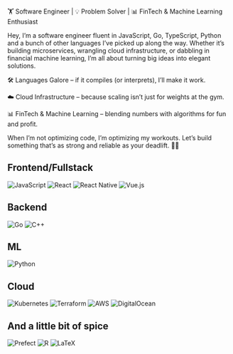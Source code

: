 🏋️ Software Engineer | 💡 Problem Solver | 📊 FinTech & Machine Learning Enthusiast

Hey, I’m a software engineer fluent in JavaScript, Go, TypeScript, Python and a bunch of other languages I’ve picked up along the way. Whether it’s building microservices, wrangling cloud infrastructure, or dabbling in financial machine learning, I’m all about turning big ideas into elegant solutions.

🛠️ Languages Galore – if it compiles (or interprets), I’ll make it work.

☁️ Cloud Infrastructure – because scaling isn’t just for weights at the gym.

📊 FinTech & Machine Learning – blending numbers with algorithms for fun and profit.

When I’m not optimizing code, I’m optimizing my workouts. Let’s build something that’s as strong and reliable as your deadlift. 💪🚀

## Frontend/Fullstack
![JavaScript](https://img.shields.io/badge/javascript-%23323330.svg?style=for-the-badge&logo=javascript&logoColor=%23F7DF1E)
![React](https://img.shields.io/badge/react-%2320232a.svg?style=for-the-badge&logo=react&logoColor=%2361DAFB)
![React Native](https://img.shields.io/badge/react_native-%2320232a.svg?style=for-the-badge&logo=react&logoColor=%2361DAFB)
![Vue.js](https://img.shields.io/badge/vuejs-%2335495e.svg?style=for-the-badge&logo=vuedotjs&logoColor=%234FC08D)

## Backend
![Go](https://img.shields.io/badge/go-%2300ADD8.svg?style=for-the-badge&logo=go&logoColor=white)
![C++](https://img.shields.io/badge/c++-%2300599C.svg?style=for-the-badge&logo=c%2B%2B&logoColor=white)

## ML
![Python](https://img.shields.io/badge/python-3670A0?style=for-the-badge&logo=python&logoColor=ffdd54)

## Cloud
![Kubernetes](https://img.shields.io/badge/kubernetes-%23326ce5.svg?style=for-the-badge&logo=kubernetes&logoColor=white)
![Terraform](https://img.shields.io/badge/terraform-%235835CC.svg?style=for-the-badge&logo=terraform&logoColor=white)
![AWS](https://img.shields.io/badge/AWS-%23FF9900.svg?style=for-the-badge&logo=amazon-aws&logoColor=white)
![DigitalOcean](https://img.shields.io/badge/DigitalOcean-%230167ff.svg?style=for-the-badge&logo=digitalOcean&logoColor=white)

## And a little bit of spice
![Prefect](https://img.shields.io/badge/Prefect-%23ffffff.svg?style=for-the-badge&logo=prefect&logoColor=white)
![R](https://img.shields.io/badge/r-%23276DC3.svg?style=for-the-badge&logo=r&logoColor=white)
![LaTeX](https://img.shields.io/badge/latex-%23008080.svg?style=for-the-badge&logo=latex&logoColor=white)
